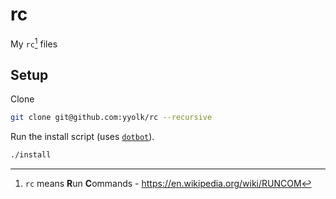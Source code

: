 rc
==

My `rc`[^rc] files


## Setup

Clone

```sh
git clone git@github.com:yyolk/rc --recursive
```

Run the install script (uses [`dotbot`][dotbot]).

```sh
./install
```


[^rc]: `rc` means **R**un **C**ommands - https://en.wikipedia.org/wiki/RUNCOM


[dotbot]: https://github.com/anishathalye/dotbot
